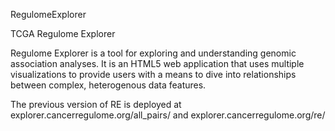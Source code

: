 RegulomeExplorer

TCGA Regulome Explorer

Regulome Explorer is a tool for exploring and understanding genomic association analyses. It is an HTML5 web application that uses multiple visualizations to provide users with a means to dive into relationships between complex, heterogenous data features.

The previous version of RE is deployed at explorer.cancerregulome.org/all_pairs/ and explorer.cancerregulome.org/re/
